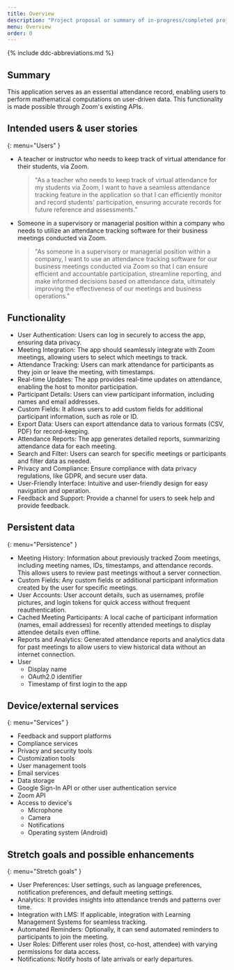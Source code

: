 ```yaml
---
title: Overview
description: "Project proposal or summary of in-progress/completed project."
menu: Overview
order: 0
---
```


{% include ddc-abbreviations.md %}

## Summary

This application serves as an essential attendance record, enabling users to perform mathematical computations on user-driven data. This functionality is made possible through Zoom's existing APIs.

## Intended users & user stories
{: menu="Users" }

* A teacher or instructor who needs to keep track of virtual attendance for their students, via Zoom.

    > "As a teacher who needs to keep track of virtual attendance for my students via Zoom, I want to have a seamless attendance tracking feature in the application so that I can efficiently monitor and record students' participation, ensuring accurate records for future reference and assessments."

* Someone in a supervisory or managerial position within a company who needs to utilize an attendance tracking software for their business meetings conducted via Zoom.

    > "As someone in a supervisory or managerial position within a company, I want to use an attendance tracking software for our business meetings conducted via Zoom so that I can ensure efficient and accountable participation, streamline reporting, and make informed decisions based on attendance data, ultimately improving the effectiveness of our meetings and business operations."
  
## Functionality

* User Authentication: Users can log in securely to access the app, ensuring data privacy.
* Meeting Integration: The app should seamlessly integrate with Zoom meetings, allowing users to select which meetings to track.
* Attendance Tracking: Users can mark attendance for participants as they join or leave the meeting, with timestamps.
* Real-time Updates: The app provides real-time updates on attendance, enabling the host to monitor participation.
* Participant Details: Users can view participant information, including names and email addresses.
* Custom Fields: It allows users to add custom fields for additional participant information, such as role or ID.
* Export Data: Users can export attendance data to various formats (CSV, PDF) for record-keeping.
* Attendance Reports: The app generates detailed reports, summarizing attendance data for each meeting.
* Search and Filter: Users can search for specific meetings or participants and filter data as needed.
* Privacy and Compliance: Ensure compliance with data privacy regulations, like GDPR, and secure user data.
* User-Friendly Interface: Intuitive and user-friendly design for easy navigation and operation.
* Feedback and Support: Provide a channel for users to seek help and provide feedback.

## Persistent data
{: menu="Persistence" }

* Meeting History: Information about previously tracked Zoom meetings, including meeting names, IDs, timestamps, and attendance records. This allows users to review past meetings without a server connection.
* Custom Fields: Any custom fields or additional participant information created by the user for specific meetings.
* User Accounts: User account details, such as usernames, profile pictures, and login tokens for quick access without frequent reauthentication.
* Cached Meeting Participants: A local cache of participant information (names, email addresses) for recently attended meetings to display attendee details even offline.
* Reports and Analytics: Generated attendance reports and analytics data for past meetings to allow users to view historical data without an internet connection.
* User
    * Display name
    * OAuth2.0 identifier
    * Timestamp of first login to the app
    
## Device/external services
{: menu="Services" }

* Feedback and support platforms
* Compliance services
* Privacy and security tools
* Customization tools
* User management tools
* Email services
* Data storage
* Google Sign-In API or other user authentication service
* Zoom API
* Access to device's 
  * Microphone
  * Camera
  * Notifications
  * Operating system (Android)

## Stretch goals and possible enhancements 
{: menu="Stretch goals" }

* User Preferences: User settings, such as language preferences, notification preferences, and default meeting settings.
* Analytics: It provides insights into attendance trends and patterns over time.
* Integration with LMS: If applicable, integration with Learning Management Systems for seamless tracking.
* Automated Reminders: Optionally, it can send automated reminders to participants to join the meeting.
* User Roles: Different user roles (host, co-host, attendee) with varying permissions for data access.
* Notifications: Notify hosts of late arrivals or early departures.

